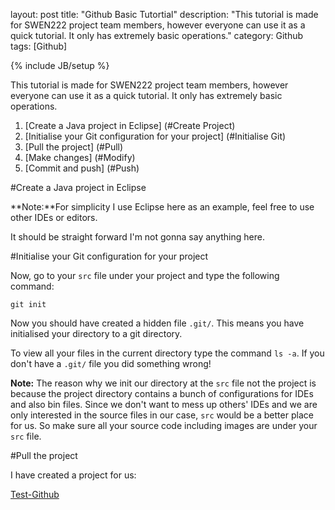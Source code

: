    
layout: post
title: "Github Basic Tutortial"
description: "This tutorial is made for SWEN222 project team members, however everyone can use it as a quick tutorial. It only has extremely basic operations."
category: Github
tags: [Github]
   
{% include JB/setup %}

This tutorial is made for SWEN222 project team members, however everyone can use it as a quick tutorial. It only has extremely basic operations.

<!--more-->

1. [Create a Java project in Eclipse] (#Create Project)
2. [Initialise your Git configuration for your project] (#Initialise Git)
3. [Pull the project] (#Pull)
4. [Make changes] (#Modify)
5. [Commit and push] (#Push)

#Create a Java project in Eclipse <a id="Create Project"></a>

**Note:**For simplicity I use Eclipse here as an example, feel free to use other IDEs or editors.

It should be straight forward I'm not gonna say anything here.

#Initialise your Git configuration for your project <a id="Initialise Git"></a>

Now, go to your ```src``` file under your project and type the following command:

```
git init
```

Now you should have created a hidden file ```.git/```. This means you have initialised your directory to a git directory.

To view all your files in the current directory type the command ```ls -a```. If you don't have a ```.git/``` file you did something wrong!

**Note:** The reason why we init our directory at the ```src``` file not the project is because the project directory contains a bunch of configurations for IDEs and also bin files. Since we don't want to mess up others' IDEs and we are only interested in the source files in our case, ```src``` would be a better place for us. So make sure all your source code including images are under your ```src``` file.

#Pull the project <a id="Pull"></a>

I have created a project for us:

<a href="https://github.com/xuanshenbo/Test-Github"> Test-Github</a>
